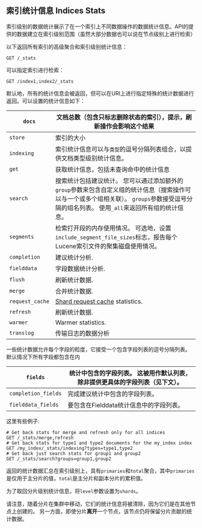 ## 索引统计信息 Indices Stats

索引级别的数据统计展示了在一个索引上不同数据操作的数据统计信息。API的提供的数据建立在索引级别范围（虽然大部分数据也可以说在节点级别上进行检索）


以下返回所有索引的高级聚合和索引级别统计信息：    
    
    GET /_stats

可以指定索引进行检索：    
    
    GET /index1,index2/_stats

默认地，所有的统计信息会被返回，但可以在URI上进行指定特殊的统计数据进行返回。可以设置的统计信息如下：

`docs`|文档总数（包含只标志删除状态的索引），提示，刷新操作会影响这个结果
---|---    
`store`|索引的大小    
`indexing`| 索引统计信息可以与`类型`的逗号分隔列表组合，以提供文档类型级别统计信息。   
`get`| 获取统计信息，包括未查询命中的统计信息    
`search`| 搜索统计包括建议统计。 您可以通过添加额外的`group`参数来包含自定义组的统计信息（搜索操作可以与一个或多个组相关联）。 `groups`参数接受逗号分隔的组名列表。 使用`_all`来返回所有组的统计信息。 
`segments`| 检索打开段的内存使用情况。 可选地，设置`include_segment_file_sizes`标志，报告每个Lucene索引文件的聚集磁盘使用情况。
`completion`| 建议统计分析.     
`fielddata`| 字段数据统计分析.     
`flush`| 刷新统计数据.     
`merge`| 合并统计数据.     
`request_cache`| [Shard request cache](shard-request-cache.html) statistics.     
`refresh`| 刷新统计数据.     
`warmer`| Warmer statistics.     
`translog`| 传输日志的数据分析     

一些统计数据允许每个字段的粒度，它接受一个包含字段列表的逗号分隔列表。 默认情况下所有字段都包含在内

`fields`| 统计中包含的字段列表。 这被用作默认列表，除非提供更具体的字段列表（见下文）。     
---|---    
`completion_fields`| 完成建议统计中包含的字段列表。   
`fielddata_fields`| 要包含在Fielddata统计信息中的字段列表。
  
这里有些例子:
    
    # Get back stats for merge and refresh only for all indices
    GET /_stats/merge,refresh
    # Get back stats for type1 and type2 documents for the my_index index
    GET /my_index/_stats/indexing?types=type1,type2
    # Get back just search stats for group1 and group2
    GET /_stats/search?groups=group1,group2

返回的统计数据汇总在索引级别上，具有`primaries`和`total`聚合，其中`primaries`是仅用于主分片的值，`total`是主分片和副本分片的累积值。

为了取回分片级别统计信息，将`level`参数设置为`shards`。

请注意，随着分片在集群中移动，它们的统计信息将被清除，因为它们是在其他节点上创建的。 另一方面，即使分片**离开**一个节点，该节点仍将保留分片贡献的统计数据。

